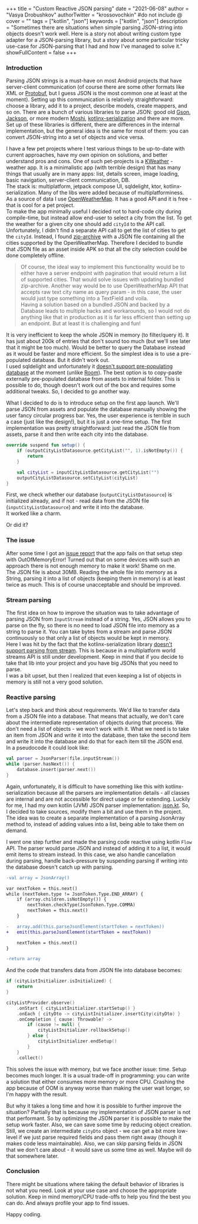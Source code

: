 +++
title = "Custom Reactive JSON parsing"
date = "2021-06-08"
author = "Vasya Drobushkov"
authorTwitter = "krossovochkin" #do not include @
cover = ""
tags = ["kotlin", "json"]
keywords = ["kotlin", "json"]
description = "Sometimes there are situations when simple parsing JSON-string into objects doesn't work well. Here is a story not about writing custom type adapter for a JSON-parsing library, but a story about some particular tricky use-case for JSON-parsing that I had and how I've managed to solve it."
showFullContent = false
+++

### Introduction

Parsing JSON strings is a must-have on most Android projects that have server-client communication (of course there are some other formats like XML or [Protobuf](https://developers.google.com/protocol-buffers), but I guess JSON is the most common one at least at the moment). Setting up this communication is relatively straightforward: choose a library, add it to a project, describe models, create mappers, and so on. There are a bunch of various libraries to parse JSON: good old [Gson](https://github.com/google/gson), [Jackson](https://github.com/FasterXML/jackson), or more modern [Moshi](https://github.com/square/moshi), [kotlinx-serialization](https://github.com/Kotlin/kotlinx.serialization) and there are more. Set up of these libraries is different, there are differences in the internal implementation, but the general idea is the same for most of them: you can convert JSON-string into a set of objects and vice versa.

I have a few pet projects where I test various things to be up-to-date with current approaches, have my own opinion on solutions, and better understand pros and cons. One of such pet-projects is a [KWeather](https://github.com/krossovochkin/KWeather) - weather app. It is a minimalistic app (with terrible design) that has many things that usually are in many apps: list, details screen, image loading, basic navigation, server-client communication, DB.  
The stack is: multiplatform, jetpack compose UI, sqldelight, ktor, kotlinx-serialization. Many of the libs were added because of multiplatforminess.  
As a source of data I use [OpenWeatherMap](https://openweathermap.org/api). It has a good API and it is free - that is cool for a pet project.  
To make the app minimally useful I decided not to hard-code city during compile-time, but instead allow end-user to select a city from the list. To get the weather for a given city one should add `cityId` to the API call. Unfortunately, I didn't find a separate API call to get the list of cities to get the `cityId`. Instead, I found [zip-archive](http://bulk.openweathermap.org/sample/) with a JSON file containing all the cities supported by the OpenWeatherMap. Therefore I decided to bundle that JSON file as an asset inside APK so that all the city selection could be done completely offline.  

> Of course, the ideal way to implement this functionality would be to either have a server endpoint with pagination that would return a list of supported cities. That would solve issues with updating bundled zip-archive. Another way would be to use OpenWeatherMap API that accepts raw text city name as query param - in this case, the user would just type something into a TextField and voila.  
Having a solution based on a bundled JSON and backed by a Database leads to multiple hacks and workarounds, so I would not do anything like that in production as it is far less efficient than setting up an endpoint. But at least it is challenging and fun!

It is very inefficient to keep the whole JSON in memory (to filter/query it). It has just about 200k of entries that don't sound too much (but we'll see later that it might be too much). Would be better to query the Database instead as it would be faster and more efficient. So the simplest idea is to use a pre-populated database. But it didn't work out.  
I used sqldelight and unfortunately it [doesn't support pre-populating database](https://stackoverflow.com/a/57363143/1533933) at the moment (unlike [Room](https://medium.com/androiddevelopers/packing-the-room-pre-populate-your-database-with-this-one-method-333ae190e680#:~:text=Starting%20with%20Room%202.2%20(currently,of%20your%20pre-packaged%20database))). The best option is to copy-paste externally pre-populated database from assets to internal folder. This is possible to do, though doesn't work out of the box and requires some additional tweaks. So, I decided to go another way. 

What I decided to do is to introduce setup on the first app launch. We'll parse JSON from assets and populate the database manually showing the user fancy circular progress bar. Yes, the user experience is terrible in such a case (just like the design!), but it is just a one-time setup.
The first implementation was pretty straightforward: just read the JSON file from assets, parse it and then write each city into the database. 

```kotlin
override suspend fun setup() {
	if (outputCityListDatasource.getCityList("", 1).isNotEmpty()) {
		return
	}

	val cityList = inputCityListDatasource.getCityList("")
	outputCityListDatasource.setCityList(cityList)
}
```

First, we check whether our database (`outputCityListDatasource`) is initialized already, and if not - read data from the JSON file (`inputCityListDatasource`) and write it into the database.  
It worked like a charm.  

Or did it?

### The issue

After some time I got an [issue report](https://github.com/krossovochkin/KWeather/issues/1) that the app fails on that setup step with OutOfMemoryError! Turned out that on some devices with such an approach there is not enough memory to make it work! Shame on me.  
The JSON file is about 30MB. Reading the whole file into memory as a String, parsing it into a list of objects (keeping them in memory) is at least twice as much. This is of course unacceptable and should be improved.

### Stream parsing

The first idea on how to improve the situation was to take advantage of parsing JSON from `InputStream` instead of a string. Yes, JSON allows you to parse on the fly, so there is no need to load JSON file into memory as a string to parse it. You can take bytes from a stream and parse JSON continuously so that only a list of objects would be kept in memory.  
Here I was hit by the fact that the kotlinx-serialization library [doesn't support parsing from stream](https://github.com/Kotlin/kotlinx.serialization/issues/204). This is because in a multiplatform world streams API is still under development. Keep in mind that if you decide to take that lib into your project and you have big JSONs that you need to parse.  
I was a bit upset, but then I realized that even keeping a list of objects in memory is still not a very good solution.

### Reactive parsing

Let's step back and think about requirements. We'd like to transfer data from a JSON file into a database. That means that actually, we don't care about the intermediate representation of objects during that process. We don't need a list of objects - we won't work with it. What we need is to take an item from JSON and write it into the database, then take the second item and write it into the database and do that for each item till the JSON end.  
In a pseudocode it could look like:
```kotlin
val parser = JsonParser(file.inputStream())
while (parser.hasNext()) {
    database.insert(parser.next())
}
```

Again, unfortunately, it is difficult to have something like this with kotlinx-serialization because all the parsers are implementation details - all classes are internal and are not accessible for direct usage or for extending. Luckily for me, I had my own kotlin (JVM) JSON parser implementation: [json.kt](https://github.com/krossovochkin/json.kt). So, I decided to take sources, modify them a bit and use them in the project.  
The idea was to create a separate implementation of a parsing JsonArray method to, instead of adding values into a list, being able to take them on demand.  

I went one step further and made the parsing code reactive using kotlin `Flow` API. The parser would parse JSON and instead of adding it to a list, it would emit items to stream instead. In this case, we also handle cancellation during parsing, handle back-pressure by suspending parsing if writing into the database doesn't catch up with parsing.

```diff
-val array = JsonArray()

var nextToken = this.next()
while (nextToken.type != JsonToken.Type.END_ARRAY) {
	if (array.children.isNotEmpty()) {
		nextToken.checkType(JsonToken.Type.COMMA)
		nextToken = this.next()
	}

-	array.add(this.parseJsonElement(startToken = nextToken))
+   emit(this.parseJsonElement(startToken = nextToken))

	nextToken = this.next()
}

-return array
```

And the code that transfers data from JSON file into database becomes:

```kotlin
if (cityListInitializer.isInitialized) {
	return
}

cityListProvider.observe()
	.onStart { cityListInitializer.startSetup() }
	.onEach { cityDto -> cityListInitializer.insertCity(cityDto) }
	.onCompletion { cause: Throwable? ->
		if (cause != null) {
			cityListInitializer.rollbackSetup()
		} else {
			cityListInitializer.endSetup()
		}
	}
	.collect()
```

This solves the issue with memory, but we face another issue: time. Setup becomes much longer. It is a usual trade-off in programming: you can write a solution that either consumes more memory or more CPU. Crashing the app because of OOM is anyway worse than making the user wait longer, so I'm happy with the result.  

But why it takes a long time and how it is possible to further improve the situation? Partially that is because my implementation of JSON parser is not that performant. So by optimizing the JSON parser it is possible to make the setup work faster. Also, we can save some time by reducing object creation. Still, we create an intermediate `cityDto` object - we can get a bit more low-level if we just parse required fields and pass them right away (though it makes code less maintainable). Also, we can skip parsing fields in JSON that we don't care about - it would save us some time as well. Maybe will do that somewhere later.

### Conclusion

There might be situations where taking the default behavior of libraries is not what you need. Look at your use case and choose the appropriate solution. Keep in mind memory/CPU trade-offs to help you find the best you can do. And always profile your app to find issues.

Happy coding.